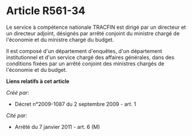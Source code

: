 # Article R561-34

Le service à compétence nationale TRACFIN est dirigé par un directeur et un directeur adjoint, désignés par arrêté conjoint
du ministre chargé de l'économie et du ministre chargé du budget. 

Il est composé d'un département d'enquêtes, d'un département institutionnel et d'un service chargé des affaires générales,
dans des conditions fixées par un arrêté conjoint des ministres chargés de l'économie et du budget.

**Liens relatifs à cet article**

_Créé par_:

  - Décret n°2009-1087 du 2 septembre 2009 - art. 1

_Cité par_:

  - Arrêté du 7 janvier 2011 - art. 6 (M)
